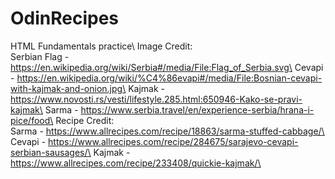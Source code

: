 # OdinRecipes
HTML Fundamentals practice\ 
Image Credit:\
Serbian Flag - https://en.wikipedia.org/wiki/Serbia#/media/File:Flag_of_Serbia.svg\
Cevapi - https://en.wikipedia.org/wiki/%C4%86evapi#/media/File:Bosnian-cevapi-with-kajmak-and-onion.jpg\
Kajmak - https://www.novosti.rs/vesti/lifestyle.285.html:650946-Kako-se-pravi-kajmak\
Sarma - https://www.serbia.travel/en/experience-serbia/hrana-i-pice/food\
Recipe Credit:\
Sarma - https://www.allrecipes.com/recipe/18863/sarma-stuffed-cabbage/\
Cevapi - https://www.allrecipes.com/recipe/284675/sarajevo-cevapi-serbian-sausages/\
Kajmak - https://www.allrecipes.com/recipe/233408/quickie-kajmak/\
